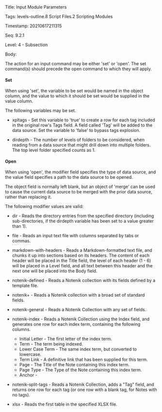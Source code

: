 Title:  Input Module Parameters

Tags:   levels-outline.8 Script Files.2 Scripting Modules

Timestamp: 20210617211315

Seq:    9.2.1

Level:  4 - Subsection

Body: 

The action for an input command may be either 'set' or 'open'. The set command(s) should precede the open command to which they will apply. 

#### Set

When using 'set', the variable to be set would be named in the object column, and the value to which it should be set would be supplied in the value column. 

The following variables may be set.

* xpltags - Set this variable to 'true' to create a row for each tag included in the original row's Tags field. A field called 'Tag' will be added to the data source. Set the variable to 'false' to bypass tags explosion. 

* dirdepth - The number of levels of folders to be considered, when reading from a data source that might drill down into multiple folders. The top level folder specified counts as 1. 

#### Open

When using 'open', the modifier field specifies the type of data source, and the value field specifies a path to the data source to be opened. 

The object field is normally left blank, but an object of 'merge' can be used to cause the current data source to be merged with the prior data source, rather than replacing it. 

The following modifier values are valid:

* dir - Reads the directory entries from the specified directory (including sub-directories, if the dirdepth variable has been set to a value greater than 1).

* file - Reads an input text file with columns separated by tabs or commas. 

* markdown-with-headers - Reads a Markdown-formatted text file, and chunks it up into sections based on its headers. The content of each header will be placed in the Title field, the level of each header (1 - 6) will be placed in a Level field, and all text between this header and the next one will be placed into the Body field.

* notenik-defined - Reads a Notenik collection with its fields defined by a template file. 

* notenik+ - Reads a Notenik collection with a broad set of standard fields. 

* notenik-general - Reads a Notenik Collection with any set of fields. 

* notenik-index - Reads a Notenik Collection using the Index field, and generates one row for each index term, containing the following columns. 

	- Initial Letter - The first letter of the index term. 
	- Term - The term being indexed. 
	- Lower Case Term - The same index term, but converted to lowercase.
	- Term Link - A definitive link that has been supplied for this term. 
	- Page - The Title of the Note containing this index term. 
	- Page Type - The Type of the Note containing this index term. 
	- Anchor - 

* notenik-split-tags - Reads a Notenik Collection, adds a "Tag" field, and returns one row for each tag (or one row with a blank tag, for Notes with no tags). 

* xlsx - Reads the first table in the specified XLSX file.
